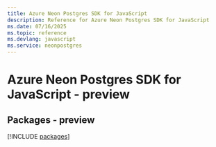 ```yaml
---
title: Azure Neon Postgres SDK for JavaScript
description: Reference for Azure Neon Postgres SDK for JavaScript
ms.date: 07/16/2025
ms.topic: reference
ms.devlang: javascript
ms.service: neonpostgres
---
```

# Azure Neon Postgres SDK for JavaScript - preview
## Packages - preview
[!INCLUDE [packages](neon-postgres-index.md)]